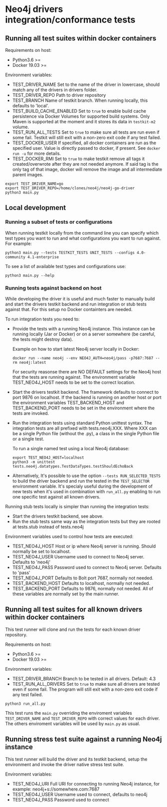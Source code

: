 # Neo4j drivers integration/conformance tests

## Running all test suites within docker containers

Requirements on host:
  * Python3.6 >=
  * Docker 19.03 >=

Environment variables:
  * TEST_DRIVER_NAME
    Set to the name of the driver in lowercase, should match any of the drivers in drivers folder.
  * TEST_DRIVER_REPO
    Path to driver repository
  * TEST_BRANCH
    Name of testkit branch. When running locally, this defaults to 'local'.
  * TEST_BUILD_CACHE_ENABLED
    Set to `true` to enable build cache persistence via Docker Volumes for supported build systems. Only Maven is supported at the moment and it stores its data in `testkit-m2` volume.
  * TEST_RUN_ALL_TESTS
    Set to `true` to make sure all tests are run even if some fail. Testkit will
    still exit with a non-zero exit code if any test failed.
  * TEST_DOCKER_USER
    If specified, all docker containers are run as the specified user. Value is
    directly passed to docker, if present. See `docker run -u` for more details.
  * TEST_DOCKER_RMI
    Set to `true` to make testkit remove all tags it created/overwrote after
    they are not needed anymore. If said tag is the only tag of that image,
    docker will remove the image and all intermediate parent images.

```console
export TEST_DRIVER_NAME=go
export TEST_DRIVER_REPO=/home/clones/neo4j/neo4j-go-driver
python3 main.py
```

## Local development

### Running a subset of tests or configurations

When running testkit locally from the command line you can specify which test types you want to run and what
configurations you want to run against. For example:
```console
python3 main.py --tests TESTKIT_TESTS UNIT_TESTS --configs 4.0-community 4.1-enterprise
```

To see a list of available test types and configurations use:

```
python3 main.py --help
```

### Running tests against backend on host

While developing the driver it is useful and much faster to manually build and start the drivers testkit
backend and run integration or stub tests against that. For this setup no Docker containters are needed.

To run integration tests you need to:
  * Provide the tests with a running Neo4j instance. This instance can be running locally (Jar or Docker)
    or on a server somewhere (be careful, the tests might destroy data).

    Example on how to start latest Neo4j server locally in Docker:
    ```console
    docker run --name neo4j --env NEO4J_AUTH=neo4j/pass -p7687:7687 --rm neo4j:latest
    ```

    For security reasonse there are NO DEFAULT settings for the Neo4j host that the tests are running
    against. The environment variable TEST_NEO4J_HOST needs to be set to the correct location.

  * Start the drivers testkit backend.
    The framework defaults to connect to port 9876 on localhost. If the backend is running on another
    host or port the environment variables TEST_BACKEND_HOST and TEST_BACKEND_PORT needs to be set
    in the environment where the tests are invoked.

  * Run the integration tests using standard Python unittest syntax. The integration tests are all
    prefixed with tests.neo4j.XXX. Where XXX can be a single Python file (without the .py), a class
    in the single Python file or a single test.

    To run a single named test using a local Neo4j database:
    ```console
    export TEST_NEO4J_HOST=localhost
    python3 -m unittest tests.neo4j.datatypes.TestDataTypes.testShouldEchoBack
    ```
  
  * Alternatively, It's possible to use the option `--tests RUN_SELECTED_TESTS` to build the driver backend and run the tested in the `TEST_SELECTOR` environment variable. It's specialy useful during the development of new tests when it's used in combination with `run_all.py` enabling to run one specific test against all known drivers.

Running stub tests locally is simpler than running the integration tests:
  * Start the drivers testkit backend, see above.
  * Run the stub tests same way as the integration tests but they are rooted at
    tests.stub instead of tests.neo4j

Environment variables used to control how tests are executed:
  * TEST_NEO4J_HOST
    Host or ip where Neo4j server is running.
    Should normally be set to localhost.
  * TEST_NEO4J_USER
    Username used to connect to Neo4j server.
    Defaults to 'neo4j'
  * TEST_NEO4J_PASS
    Password used to connect to Neo4j server.
    Defaults to 'pass'
  * TEST_NEO4J_PORT
    Defaults to Bolt port 7687, normally not needed.
  * TEST_BACKEND_HOST
    Defaults to localhost, normally not needed.
  * TEST_BACKEND_PORT
    Defaults to 9876, normally not needed.
All of these variables are normally set by the main runner.

## Running all test suites for all known drivers within docker containers 

This test runner will clone and run the tests for each known driver repository. 

Requirements on host:

  * Python3.6 >=
  * Docker 19.03 >=

Environment variables:
  * TEST_DRIVER_BRANCH
    Branch to be tested in all drivers. Default: 4.3
  * TEST_RUN_ALL_DRIVERS
    Set to `true` to make sure all drivers are tested even if some fail. The
    program will still exit with a non-zero exit code if any test failed.

```console
python3 run_all.py
```

This test runs the `main.py` overriding the enviroment variables `TEST_DRIVER_NAME` and `TEST_DRIVER_REPO` with correct values for each driver. The others enviroment variables will be used by `main.py` as usual.

## Running stress test suite against a running Neo4j instance

This test runner will build the driver and its testkit backend, setup the environment
and invoke the driver native stress test suite.

Environment variables:
  * TEST_NEO4J_URI
    Full URI for connecting to running Neo4j instance, for example:
      neo4j+s://somewhere.com:7687
  * TEST_NEO4J_USER
    Username used to connect, defaults to neo4j
  * TEST_NEO4J_PASS
    Password used to connect

